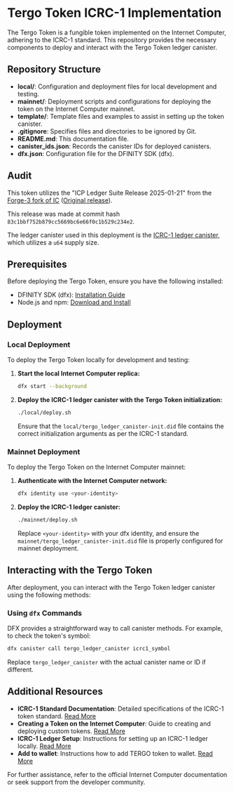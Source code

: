 # Tergo Token ICRC-1 Implementation

The Tergo Token is a fungible token implemented on the Internet Computer, adhering to the ICRC-1 standard. This repository provides the necessary components to deploy and interact with the Tergo Token ledger canister.

## Repository Structure

- **local/**: Configuration and deployment files for local development and testing.
- **mainnet/**: Deployment scripts and configurations for deploying the token on the Internet Computer mainnet.
- **template/**: Template files and examples to assist in setting up the token canister.
- **.gitignore**: Specifies files and directories to be ignored by Git.
- **README.md**: This documentation file.
- **canister_ids.json**: Records the canister IDs for deployed canisters.
- **dfx.json**: Configuration file for the DFINITY SDK (dfx).

## Audit

This token utilizes the "ICP Ledger Suite Release 2025-01-21" from the [Forge-3 fork of IC](https://github.com/Forge-3/ic/releases/tag/ledger-suite-icrc-2025-01-21) ([Original release](https://github.com/dfinity/ic/releases/tag/ledger-suite-icrc-2025-01-21)).

This release was made at commit hash `83c1bbf752b879cc5669bc6e66f0c1b529c234e2`.

The ledger canister used in this deployment is the [ICRC-1 ledger canister](https://github.com/Forge-3/ic/tree/ledger-suite-icrc-2025-01-21/rs/ledger_suite/icrc1/ledger), which utilizes a `u64` supply size. 

## Prerequisites

Before deploying the Tergo Token, ensure you have the following installed:

- DFINITY SDK (dfx): [Installation Guide](https://internetcomputer.org/docs/current/developer-docs/build/install)
- Node.js and npm: [Download and Install](https://nodejs.org/)

## Deployment

### Local Deployment

To deploy the Tergo Token locally for development and testing:

1. **Start the local Internet Computer replica:**

   ```bash
   dfx start --background
   ```


2. **Deploy the ICRC-1 ledger canister with the Tergo Token initialization:**

   ```bash
   ./local/deploy.sh 
   ```


   Ensure that the `local/tergo_ledger_canister-init.did` file contains the correct initialization arguments as per the ICRC-1 standard.

### Mainnet Deployment

To deploy the Tergo Token on the Internet Computer mainnet:

1. **Authenticate with the Internet Computer network:**

   ```bash
   dfx identity use <your-identity>
   ```


2. **Deploy the ICRC-1 ledger canister:**

   ```bash
   ./mainnet/deploy.sh 
   ```


   Replace `<your-identity>` with your dfx identity, and ensure the `mainnet/tergo_ledger_canister-init.did` file is properly configured for mainnet deployment.

## Interacting with the Tergo Token

After deployment, you can interact with the Tergo Token ledger canister using the following methods:

### Using `dfx` Commands

DFX provides a straightforward way to call canister methods. For example, to check the token's symbol:


```bash
dfx canister call tergo_ledger_canister icrc1_symbol
```


Replace `tergo_ledger_canister` with the actual canister name or ID if different.

## Additional Resources

- **ICRC-1 Standard Documentation**: Detailed specifications of the ICRC-1 token standard. [Read More](https://internetcomputer.org/docs/current/references/icrc1-standard)
- **Creating a Token on the Internet Computer**: Guide to creating and deploying custom tokens. [Read More](https://internetcomputer.org/docs/current/developer-docs/defi/tokens/create)
- **ICRC-1 Ledger Setup**: Instructions for setting up an ICRC-1 ledger locally. [Read More](https://internetcomputer.org/docs/current/developer-docs/defi/tokens/ledger/setup/icrc1_ledger_setup)
- **Add to wallet**: Instructions how to add TERGO token to wallet. [Read More](https://docs.google.com/document/d/1NMP3ynEVAaMOT_WvMvWJpuZnic3CWf-9/edit?usp=sharing&ouid=110372384517032020511&rtpof=true&sd=true)

For further assistance, refer to the official Internet Computer documentation or seek support from the developer community. 